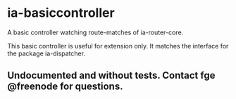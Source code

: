 ia-basiccontroller
==================

A basic controller watching route-matches of ia-router-core.

This basic controller is useful for extension only. It matches the interface for the package ia-dispatcher.

## Undocumented and without tests. Contact fge @freenode for questions.
